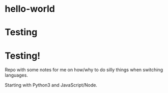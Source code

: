 # hello-world
# Testing
# Testing!

Repo with some notes for me on how/why to do silly things when switching languages.

Starting with Python3 and JavaScript/Node.
